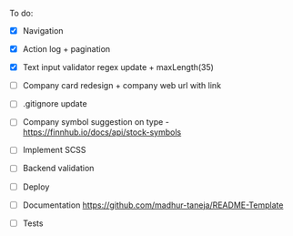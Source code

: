 

To do:

- [x] Navigation
- [x] Action log + pagination
- [x] Text input validator regex update + maxLength(35)
- [ ] Company card redesign + company web url with link
- [ ] .gitignore update
- [ ] Company symbol suggestion on type - https://finnhub.io/docs/api/stock-symbols
- [ ] Implement SCSS
- [ ] Backend validation
- [ ] Deploy
- [ ] Documentation https://github.com/madhur-taneja/README-Template
- [ ] Tests

